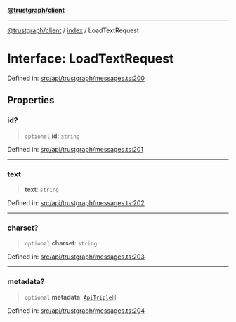 [**@trustgraph/client**](../../README.md)

***

[@trustgraph/client](../../README.md) / [index](../README.md) / LoadTextRequest

# Interface: LoadTextRequest

Defined in: [src/api/trustgraph/messages.ts:200](https://github.com/trustgraph-ai/trustgraph-ts-client/blob/4700024d623d01d40c50072d60c021f3b6c60b54/src/api/trustgraph/messages.ts#L200)

## Properties

### id?

> `optional` **id**: `string`

Defined in: [src/api/trustgraph/messages.ts:201](https://github.com/trustgraph-ai/trustgraph-ts-client/blob/4700024d623d01d40c50072d60c021f3b6c60b54/src/api/trustgraph/messages.ts#L201)

***

### text

> **text**: `string`

Defined in: [src/api/trustgraph/messages.ts:202](https://github.com/trustgraph-ai/trustgraph-ts-client/blob/4700024d623d01d40c50072d60c021f3b6c60b54/src/api/trustgraph/messages.ts#L202)

***

### charset?

> `optional` **charset**: `string`

Defined in: [src/api/trustgraph/messages.ts:203](https://github.com/trustgraph-ai/trustgraph-ts-client/blob/4700024d623d01d40c50072d60c021f3b6c60b54/src/api/trustgraph/messages.ts#L203)

***

### metadata?

> `optional` **metadata**: [`ApiTriple`](ApiTriple.md)[]

Defined in: [src/api/trustgraph/messages.ts:204](https://github.com/trustgraph-ai/trustgraph-ts-client/blob/4700024d623d01d40c50072d60c021f3b6c60b54/src/api/trustgraph/messages.ts#L204)
